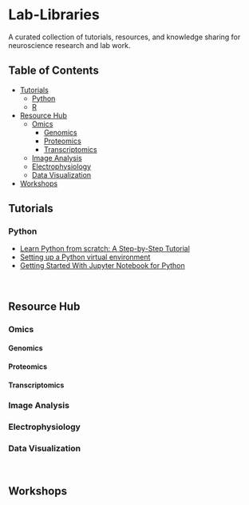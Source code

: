 <h1> Lab-Libraries </h1>  

A curated collection of tutorials, resources, and knowledge sharing for neuroscience research and lab work.

## Table of Contents

* [Tutorials](#tutorials)
  + [Python](https://github.com/LSeu-Open/Lab-Libraries/tree/main/Tutorials/Python)
  + [R]()  
* [Resource Hub](#resource-hub)
  + [Omics](#omics)
    + [Genomics](#genomics)
    + [Proteomics](#proteomics)
    + [Transcriptomics](#transcriptomics)
  + [Image Analysis](#image-analysis)
  + [Electrophysiology](#electrophysiology)
  + [Data Visualization](#data-visualization)
* [Workshops](#workshops)
## Tutorials

### Python

* [Learn Python from scratch: A Step-by-Step Tutorial](https://github.com/LSeu-Open/Lab-Libraries/blob/main/Tutorials/Python/Learn-Python-from-scratch.md)
* [Setting up a Python virtual environment](https://github.com/LSeu-Open/Lab-Libraries/blob/main/Tutorials/Python/setting-up-a-python-virtual-environment.md)
* [Getting Started With Jupyter Notebook for Python](https://github.com/LSeu-Open/Lab-Libraries/blob/main/Tutorials/Python/Getting-Started-With-Jupyter-Notebook-for-Python.md)

<br>

## Resource Hub 

### Omics

#### Genomics
#### Proteomics
#### Transcriptomics

### Image Analysis

### Electrophysiology

### Data Visualization

<br>

## Workshops

<br>
